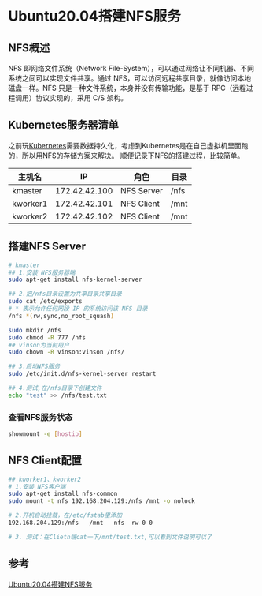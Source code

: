 # Ubuntu20.04搭建NFS服务

## NFS概述

NFS 即网络文件系统（Network File-System），可以通过网络让不同机器、不同系统之间可以实现文件共享。通过 NFS，可以访问远程共享目录，就像访问本地磁盘一样。NFS 只是一种文件系统，本身并没有传输功能，是基于 RPC（远程过程调用）协议实现的，采用 C/S 架构。

## Kubernetes服务器清单

之前玩[Kubernetes](https://so.csdn.net/so/search?from=pc_blog_highlight&q=Kubernetes)需要数据持久化，考虑到Kubernetes是在自己虚拟机里面跑的，所以用NFS的存储方案来解决。
顺便记录下NFS的搭建过程，比较简单。

| 主机名 | IP | 角色 | 目录 |
| --- |  --- |  --- |  --- |
| kmaster | 172.42.42.100 | NFS Server | /nfs |
| kworker1 | 172.42.42.101 | NFS Client | /mnt |
| kworker2 | 172.42.42.102 | NFS Client | /mnt |

## 搭建NFS Server

```bash
# kmaster
## 1.安装 NFS服务器端
sudo apt-get install nfs-kernel-server

## 2.把/nfs目录设置为共享目录共享目录
sudo cat /etc/exports
# * 表示允许任何网段 IP 的系统访问该 NFS 目录
/nfs *(rw,sync,no_root_squash)

sudo mkdir /nfs
sudo chmod -R 777 /nfs
## vinson为当前用户
sudo chown -R vinson:vinson /nfs/

## 3.启动NFS服务
sudo /etc/init.d/nfs-kernel-server restart

## 4.测试,在/nfs目录下创建文件
echo "test" >> /nfs/test.txt
```

### 查看NFS服务状态

```bash
showmount -e [hostip]
```

## NFS Client配置

```bash
## kworker1、kworker2
# 1.安装 NFS客户端
sudo apt-get install nfs-common
sudo mount -t nfs 192.168.204.129:/nfs /mnt -o nolock

# 2.开机自动挂载，在/etc/fstab里添加
192.168.204.129:/nfs   /mnt   nfs  rw 0 0

# 3. 测试：在Clietn端cat一下/mnt/test.txt,可以看到文件说明可以了

```

## 参考

[Ubuntu20.04搭建NFS服务](https://blog.csdn.net/baidu_33032485/article/details/114496376)
